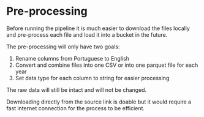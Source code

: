 # Pre-processing

Before running the pipeline it is much easier to download the files locally and pre-process each file and load it into a bucket in the future. 

The pre-processing will only have two goals:
1. Rename columns from Portuguese to English
2. Convert and combine files into one CSV or into one parquet file for each year
3. Set data type for each column to string for easier processing

The raw data will still be intact and will not be changed.

Downloading directly from the source link is doable but it would require a fast internet connection for the process to be efficient.